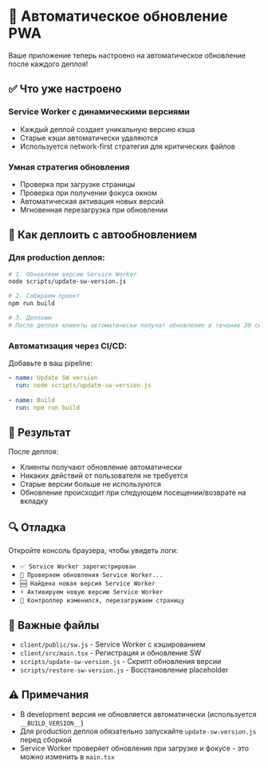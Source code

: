 # 🚀 Автоматическое обновление PWA

Ваше приложение теперь настроено на автоматическое обновление после каждого деплоя!

## ✅ Что уже настроено

### Service Worker с динамическими версиями
- Каждый деплой создает уникальную версию кэша
- Старые кэши автоматически удаляются
- Используется network-first стратегия для критических файлов

### Умная стратегия обновления
- Проверка при загрузке страницы
- Проверка при получении фокуса окном  
- Автоматическая активация новых версий
- Мгновенная перезагрузка при обновлении

## 🔧 Как деплоить с автообновлением

### Для production деплоя:
```bash
# 1. Обновляем версию Service Worker
node scripts/update-sw-version.js

# 2. Собираем проект  
npm run build

# 3. Деплоим
# После деплоя клиенты автоматически получат обновление в течение 30 секунд
```

### Автоматизация через CI/CD:
Добавьте в ваш pipeline:
```yaml
- name: Update SW version
  run: node scripts/update-sw-version.js
  
- name: Build
  run: npm run build
```

## 🎯 Результат

После деплоя:
- Клиенты получают обновление автоматически
- Никаких действий от пользователя не требуется  
- Старые версии больше не используются
- Обновление происходит при следующем посещении/возврате на вкладку

## 🔍 Отладка

Откройте консоль браузера, чтобы увидеть логи:
- `✅ Service Worker зарегистрирован`
- `🔄 Проверяем обновления Service Worker...`  
- `🆕 Найдена новая версия Service Worker`
- `⚡ Активируем новую версию Service Worker`
- `🔄 Контроллер изменился, перезагружаем страницу`

## 📝 Важные файлы

- `client/public/sw.js` - Service Worker с кэшированием
- `client/src/main.tsx` - Регистрация и обновление SW
- `scripts/update-sw-version.js` - Скрипт обновления версии
- `scripts/restore-sw-version.js` - Восстановление placeholder

## ⚠️ Примечания

- В development версия не обновляется автоматически (используется `__BUILD_VERSION__`)
- Для production деплоя обязательно запускайте `update-sw-version.js` перед сборкой
- Service Worker проверяет обновления при загрузке и фокусе - это можно изменить в `main.tsx`